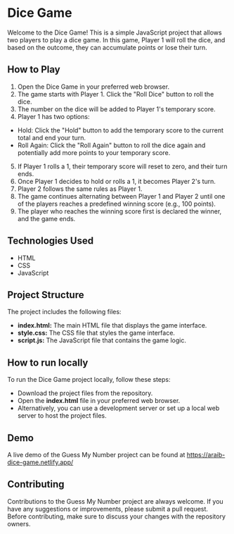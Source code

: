 # Dice Game

Welcome to the Dice Game! This is a simple JavaScript project that allows two players to play a dice game. In this game, Player 1 will roll the dice, and based on the outcome, they can accumulate points or lose their turn.

## How to Play

1. Open the Dice Game in your preferred web browser.
2. The game starts with Player 1. Click the "Roll Dice" button to roll the dice.
3. The number on the dice will be added to Player 1's temporary score.
4. Player 1 has two options:

- Hold: Click the "Hold" button to add the temporary score to the current total and end your turn.
- Roll Again: Click the "Roll Again" button to roll the dice again and potentially add more points to your temporary score.

5. If Player 1 rolls a 1, their temporary score will reset to zero, and their turn ends.
6. Once Player 1 decides to hold or rolls a 1, it becomes Player 2's turn.
7. Player 2 follows the same rules as Player 1.
8. The game continues alternating between Player 1 and Player 2 until one of the players reaches a predefined winning score (e.g., 100 points).
9. The player who reaches the winning score first is declared the winner, and the game ends.

## Technologies Used

- HTML
- CSS
- JavaScript

## Project Structure

The project includes the following files:

- **index.html:** The main HTML file that displays the game interface.
- **style.css:** The CSS file that styles the game interface.
- **script.js:** The JavaScript file that contains the game logic.

## How to run locally

To run the Dice Game project locally, follow these steps:

- Download the project files from the repository.
- Open the **index.html** file in your preferred web browser.
- Alternatively, you can use a development server or set up a local web server to host the project files.

## Demo

A live demo of the Guess My Number project can be found at https://araib-dice-game.netlify.app/

## Contributing

Contributions to the Guess My Number project are always welcome. If you have any suggestions or improvements, please submit a pull request. Before contributing, make sure to discuss your changes with the repository owners.
